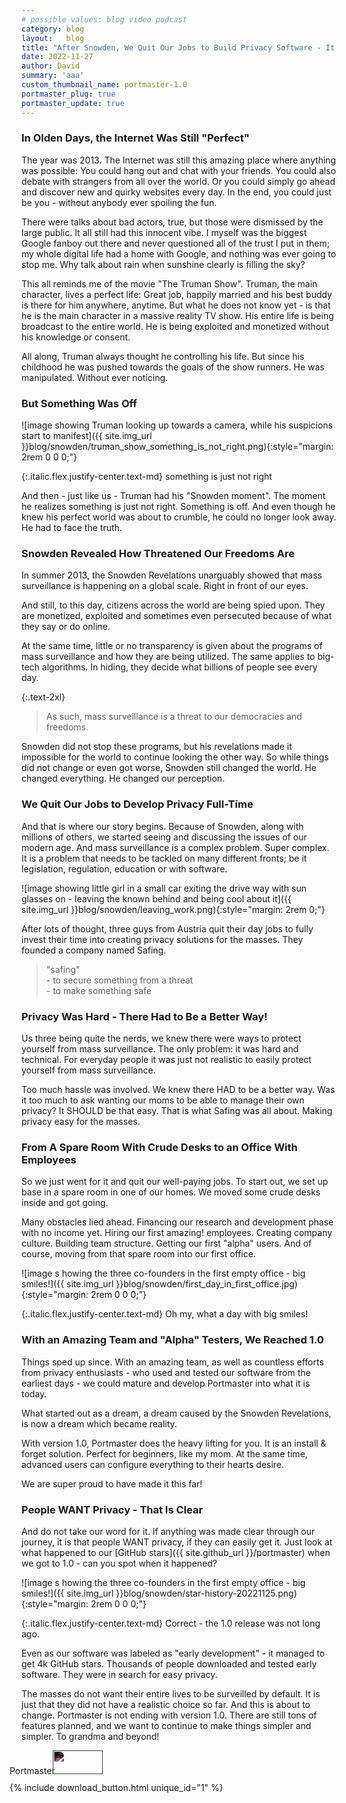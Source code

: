 ```yaml
---
# possible values: blog video podcast
category: blog
layout:   blog
title: "After Snowden, We Quit Our Jobs to Build Privacy Software - It Just Reached 1.0"
date: 2022-11-27
author: David
summary: 'aaa'
custom_thumbnail_name: portmaster-1.0
portmaster_plug: true
portmaster_update: true
---
```


### In Olden Days, the Internet Was Still "Perfect"

The year was 2013. The Internet was still this amazing place where anything was possible: You could hang out and chat with your friends. You could also debate with strangers from all over the world. Or you could simply go ahead and discover new and quirky websites every day. In the end, you could just be you - without anybody ever spoiling the fun.

There were talks about bad actors, true, but those were dismissed by the large public. It all still had this innocent vibe. I myself was the biggest Google fanboy out there and never questioned all of the trust I put in them; my whole digital life had a home with Google, and nothing was ever going to stop me. Why talk about rain when sunshine clearly is filling the sky?

This all reminds me of the movie "The Truman Show". Truman, the main character, lives a perfect life: Great job, happily married and his best buddy is there for him anywhere, anytime. But what he does not know yet - is that he is the main character in a massive reality TV show. His entire life is being broadcast to the entire world. He is being exploited and monetized without his knowledge or consent.

All along, Truman always thought he controlling his life. But since his childhood he was pushed towards the goals of the show runners. He was manipulated. Without ever noticing.

### But Something Was Off

![image showing Truman looking up towards a camera, while his suspicions start to manifest]({{ site.img_url }}blog/snowden/truman_show_something_is_not_right.png){:style="margin: 2rem 0 0 0;"}

{:.italic.flex.justify-center.text-md}
something is just not right

And then - just like us - Truman had his "Snowden moment". The moment he realizes something is just not right. Something is off. And even though he knew his perfect world was about to crumble, he could no longer look away. He had to face the truth.

### Snowden Revealed How Threatened Our Freedoms Are

In summer 2013, the Snowden Revelations unarguably showed that mass surveillance is happening on a global scale. Right in front of our eyes.

And still, to this day, citizens across the world are being spied upon. They are monetized, exploited and sometimes even persecuted because of what they say or do online.

At the same time, little or no transparency is given about the programs of mass surveillance and how they are being utilized. The same applies to big-tech algorithms. In hiding, they decide what billions of people see every day.

{:.text-2xl}
> As such, mass surveillance is a threat to our democracies and freedoms.

Snowden did not stop these programs, but his revelations made it impossible for the world to continue looking the other way. So while things did not change or even got worse, Snowden still changed the world. He changed everything. He changed our perception.

### We Quit Our Jobs to Develop Privacy Full-Time

And that is where our story begins. Because of Snowden, along with millions of others, we started seeing and discussing the issues of our modern age. And mass surveillance is a complex problem. Super complex. It is a problem that needs to be tackled on many different fronts; be it legislation, regulation, education or with software.

![image showing little girl in a small car exiting the drive way with sun glasses on - leaving the known behind and being cool about it]({{ site.img_url }}blog/snowden/leaving_work.png){:style="margin: 2rem 0;"}

After lots of thought, three guys from Austria quit their day jobs to fully invest their time into creating privacy solutions for the masses. They founded a company named Safing.

> "safing"  
> \- to secure something from a threat  
> \- to make something safe

### Privacy Was Hard - There Had to Be a Better Way!

Us three being quite the nerds, we knew there were ways to protect yourself from mass surveillance. The only problem: it was hard and technical. For everyday people it was just not realistic to easily protect yourself from mass surveillance.

Too much hassle was involved. We knew there HAD to be a better way. Was it too much to ask wanting our moms to be able to manage their own privacy? It SHOULD be that easy. That is what Safing was all about. Making privacy easy for the masses.

### From A Spare Room With Crude Desks to an Office With Employees

So we just went for it and quit our well-paying jobs. To start out, we set up base in a spare room in one of our homes. We moved some crude desks inside and got going.

Many obstacles lied ahead. Financing our research and development phase with no income yet. Hiring our first amazing! employees. Creating company culture. Building team structure. Getting our first "alpha" users. And of course, moving from that spare room into our first office.

![image s howing the three co-founders in the first empty office - big smiles!]({{ site.img_url }}blog/snowden/first_day_in_first_office.jpg){:style="margin: 2rem 0 0 0;"}

{:.italic.flex.justify-center.text-md}
Oh my, what a day with big smiles!

### With an Amazing Team and "Alpha" Testers, We Reached 1.0

Things sped up since. With an amazing team, as well as countless efforts from privacy enthusiasts - who used and tested our software from the earliest days - we could mature and develop Portmaster into what it is today.

What started out as a dream, a dream caused by the Snowden Revelations, is now a dream which became reality.

With version 1.0, Portmaster does the heavy lifting for you. It is an install & forget solution. Perfect for beginners, like my mom. At the same time, advanced users can configure everything to their hearts desire.

We are super proud to have made it this far!

### People WANT Privacy - That Is Clear

And do not take our word for it. If anything was made clear through our journey, it is that people WANT privacy, if they can easily get it. Just look at what happened to our [GitHub stars]({{ site.github_url }}/portmaster) when we got to 1.0 - can you spot when it happened?

![image s howing the three co-founders in the first empty office - big smiles!]({{ site.img_url }}blog/snowden/star-history-20221125.png){:style="margin: 2rem 0 0 0;"}

{:.italic.flex.justify-center.text-md}
Correct - the 1.0 release was not long ago.

Even as our software was labeled as "early development" - it managed to get 4k GitHub stars. Thousands of people downloaded and tested early software. They were in search for easy privacy.

The masses do not want their entire lives to be surveilled by default. It is just that they did not have a realistic choice so far. And this is about to change. Portmaster is not ending with version 1.0. There are still tons of features planned, and we want to continue to make things simpler and simpler. To grandma and beyond!


<div class="flex space-x-2 max-w-max mx-auto" style="margin-top: 10px;">
  <div class="flex items-center" style="margin-left: -19px;">
    <div class="flex items-center">
      <span class="block">Portmaster</span>
      <img src="{{ site.img_shields_io_release_url }}" style="filter: invert(1); width: 80px; height: 38px; margin-left: -8px;">
    </div>
  </div>
</div>
<div class="flex space-x-2 max-w-max mx-auto" style="margin-top: 10px; margin-bottom: 4rem;">
  <div class="flex items-center" style="margin-left: -19px;">
    <div class="flex items-center">
      {% include download_button.html unique_id="1" %}
    </div>
  </div>
</div>
